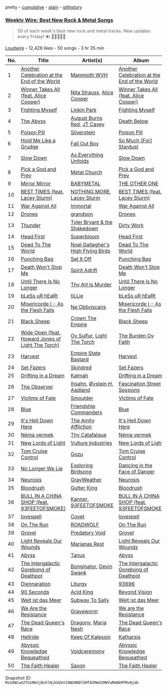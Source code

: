 pretty - [cumulative](/playlists/cumulative/53x58hBq1M9qCzZxyRUmp4.md) - [plain](/playlists/plain/53x58hBq1M9qCzZxyRUmp4) - [githistory](https://github.githistory.xyz/mackorone/spotify-playlist-archive/blob/main/playlists/plain/53x58hBq1M9qCzZxyRUmp4)

### [Weekly Wire: Best New Rock & Metal Songs](https://open.spotify.com/playlist/53x58hBq1M9qCzZxyRUmp4)

> 50 of each week's best new rock and metal tracks\. New updates every Friday!  🔊 🤘🏿🤘🤘🏽

[Loudwire](https://open.spotify.com/user/wqopimzeqvaed8dqu6o2tixrj) - 12,428 likes - 50 songs - 3 hr 35 min

| No. | Title | Artist(s) | Album | Length |
|---|---|---|---|---|
| 1 | [Another Celebration at the End of the World](https://open.spotify.com/track/4k6NV1b3icM8BRCkT57oPV) | [Mammoth WVH](https://open.spotify.com/artist/6WKdhhc03LqnixYI2ZzWzO) | [Another Celebration at the End of the World](https://open.spotify.com/album/3LOcvq0COUOnftohINoJAD) | 4:35 |
| 2 | [Winner Takes All \(feat\. Alice Cooper\)](https://open.spotify.com/track/0zfjIcTc40MVFSGmGjHI9V) | [Nita Strauss](https://open.spotify.com/artist/73GhYkwfPQzmfJb1cdPqPf), [Alice Cooper](https://open.spotify.com/artist/3EhbVgyfGd7HkpsagwL9GS) | [Winner Takes All \(feat\. Alice Cooper\)](https://open.spotify.com/album/3h5f0wgybbpyb8wm9xg4oQ) | 3:25 |
| 3 | [Fighting Myself](https://open.spotify.com/track/5CVZeK7bOC9QxYcZ9gJ5X2) | [Linkin Park](https://open.spotify.com/artist/6XyY86QOPPrYVGvF9ch6wz) | [Fighting Myself](https://open.spotify.com/album/0S1tvjDaar0S6LaRJAFcWF) | 3:21 |
| 4 | [The Abyss](https://open.spotify.com/track/26wx3uhieXjiQtsvZjCf6f) | [August Burns Red](https://open.spotify.com/artist/5p9CTsn5ueGU4oScNX1axu), [JT Cavey](https://open.spotify.com/artist/61VGyKqHM3JViWq8oZE33N) | [Death Below](https://open.spotify.com/album/7sgJqz584wJNJfJaC7S88U) | 4:34 |
| 5 | [Poison Pill](https://open.spotify.com/track/7u0uisz8AVu8vTeEYyq4XM) | [Silverstein](https://open.spotify.com/artist/1Tsag5J854qxeOo2apszug) | [Poison Pill](https://open.spotify.com/album/3BGvaxQ6xxWxTM9sJYTvca) | 3:17 |
| 6 | [Hold Me Like a Grudge](https://open.spotify.com/track/7u2nN6yhi4SfFyMHLE032Q) | [Fall Out Boy](https://open.spotify.com/artist/4UXqAaa6dQYAk18Lv7PEgX) | [So Much \(For\) Stardust](https://open.spotify.com/album/5mWnMYLnfcnkDOCojHW6O1) | 3:35 |
| 7 | [Slow Down](https://open.spotify.com/track/0uZCYK1sLwDbLtvx27HZdf) | [As Everything Unfolds](https://open.spotify.com/artist/28IImD2QqPWTQ2cWgOMQNT) | [Slow Down](https://open.spotify.com/album/2ITaw13oHCyBOYi22KMtBv) | 3:53 |
| 8 | [Pick a God and Prey](https://open.spotify.com/track/5JpbkQLXB9XoacHzeKYVXQ) | [Metal Church](https://open.spotify.com/artist/0exvkfkATkqWOJgugTjJhP) | [Pick a God and Prey](https://open.spotify.com/album/73SO5CEAlaL56Nby3pd5RU) | 4:39 |
| 9 | [Mirror Mirror](https://open.spotify.com/track/38gysCdAsWQcOWWEC07Run) | [BABYMETAL](https://open.spotify.com/artist/630wzNP2OL7fl4Xl0GnMWq) | [THE OTHER ONE](https://open.spotify.com/album/0gboAM5pPE6N4WBgCmq70t) | 3:50 |
| 10 | [BEST TIMES \(feat\. Lacey Sturm\)](https://open.spotify.com/track/1jZosfYphLClzldEiQdRde) | [NOTHING MORE](https://open.spotify.com/artist/39VNwvlQTqE9SvgPjjnMpc), [Lacey Sturm](https://open.spotify.com/artist/09LCTrVGnMsGbxexUFJoap) | [BEST TIMES \(feat\. Lacey Sturm\)](https://open.spotify.com/album/2mdLMyyP9Qia1BPS7HaafD) | 3:43 |
| 11 | [War Against All](https://open.spotify.com/track/2WTI5fDM2KJJAt6f8bOtcD) | [Immortal](https://open.spotify.com/artist/2mVTkiwfm4ic6DnHpmFq8K) | [War Against All](https://open.spotify.com/album/42itntO9qiIkUewMznm08m) | 3:26 |
| 12 | [Drones](https://open.spotify.com/track/5QNWATWEQiM9S7rsFUu0Ns) | [grandson](https://open.spotify.com/artist/4ZgQDCtRqZlhLswVS6MHN4) | [Drones](https://open.spotify.com/album/2ZfElZEiFCJhbXZa1iVEGb) | 2:29 |
| 13 | [Thunder](https://open.spotify.com/track/0xmvgqYiUs1GApjTeBvu6s) | [Tyler Bryant & the Shakedown](https://open.spotify.com/artist/3Ig1cmnFAUxpTEYVjTRkLo) | [Dirty Work](https://open.spotify.com/album/21H9SxzyamF84Wu2DsEFsR) | 2:54 |
| 14 | [Head First](https://open.spotify.com/track/24Wc1dCou67Mgn0vi5LK5z) | [Superbloom](https://open.spotify.com/artist/3xdggitmc1vFAChxAwhIIL) | [Head First](https://open.spotify.com/album/5Au7ooskCj2MPG0VTnDfV7) | 3:32 |
| 15 | [Dead To The World](https://open.spotify.com/track/1HuR4jf1BdzTIba7raFsPR) | [Noel Gallagher's High Flying Birds](https://open.spotify.com/artist/7sjttK1WcZeyLPn3IsQ62L) | [Dead To The World](https://open.spotify.com/album/3SVwQmt2Eu8Hr63m3rT3zn) | 4:13 |
| 16 | [Punching Bag](https://open.spotify.com/track/7fudux10sVIxILOocZaHrW) | [Set It Off](https://open.spotify.com/artist/06bDwgCHeMAwhgI8il4Y5k) | [Punching Bag](https://open.spotify.com/album/4KmzB82Fr509bPq87gG1QS) | 2:59 |
| 17 | [Death Won't Stop Me](https://open.spotify.com/track/6KfuErlMswYM7E1vfgfPfu) | [Spirit Adrift](https://open.spotify.com/artist/5sW5eR9g4kNibasfrlw4EN) | [Death Won't Stop Me](https://open.spotify.com/album/4zpaNtcVAhRuRmOOs4G774) | 4:26 |
| 18 | [Until There Is No Longer](https://open.spotify.com/track/7M29N3LpCBMb0YqOGsdhT9) | [Thy Art Is Murder](https://open.spotify.com/artist/3et9upNERQI5IYt5jEDTxM) | [Until There Is No Longer](https://open.spotify.com/album/35l01U5iYahwYIGzlk2MbT) | 3:41 |
| 19 | [bLeSs uR hEaRt](https://open.spotify.com/track/4bjn7QMGA72zxqEfrm6fpE) | [tiLLie](https://open.spotify.com/artist/6toGqzw4iivB9qwDpOAiVN) | [bLeSs uR hEaRt](https://open.spotify.com/album/16ybJSJV5vWOH4PjmnvWgO) | 3:11 |
| 20 | [Misericorde I \- As the Flesh Falls](https://open.spotify.com/track/36houGk00A1AnyhXowlsaa) | [Ne Obliviscaris](https://open.spotify.com/artist/5kbidtcpyRRMdAQUnI1BG4) | [Misericorde I \- As the Flesh Falls](https://open.spotify.com/album/1sTBgrmrBUgM0ZBbo6s4yS) | 7:33 |
| 21 | [Black Sheep](https://open.spotify.com/track/2izSnazOLEjr2N8ioPj2tQ) | [Crown The Empire](https://open.spotify.com/artist/2vKiJjsgjgqIECUyYeIVvO) | [Black Sheep](https://open.spotify.com/album/7dOV7dlS4FDKXpWp4TdCoX) | 3:52 |
| 22 | [Wide Open \(feat\. Howard Jones of Light The Torch\)](https://open.spotify.com/track/13rGelXjCH89kW138X5hrd) | [Ov Sulfur](https://open.spotify.com/artist/7DZ58DvASCdGxYBdET8fbC), [Light The Torch](https://open.spotify.com/artist/6RIRplpyp79REfeBrvW8rH) | [The Burden Ov Faith](https://open.spotify.com/album/4aJaWEbDcfXTy38AU6V1F6) | 5:06 |
| 23 | [Harvest](https://open.spotify.com/track/4mHO98MVqhw7DeZyoNmCYG) | [Empire State Bastard](https://open.spotify.com/artist/4Lje5EOojiMe1qsGspOlDq) | [Harvest](https://open.spotify.com/album/0kSnsRmaRxJigfDeO355Gq) | 2:50 |
| 24 | [Set Fazers](https://open.spotify.com/track/1cFTzMVTrgYTXT6Ed4KsRr) | [Skindred](https://open.spotify.com/artist/3jTlKw98Ql1jGRPYqhqHap) | [Set Fazers](https://open.spotify.com/album/1fZ1mUfz95fU8yXVHkWv3K) | 3:15 |
| 25 | [Drifting in a Dream](https://open.spotify.com/track/2AJ7yy7ulIXoDgLNMzjfbv) | [Kalmah](https://open.spotify.com/artist/2YPVtFn6SsYNntkmrdDpGF) | [Drifting in a Dream](https://open.spotify.com/album/0hdLPkixmOIX2a4Rblj3nu) | 5:25 |
| 26 | [The Observer](https://open.spotify.com/track/55b83AT8gP8r9fV7uJ8xeB) | [Ihsahn](https://open.spotify.com/artist/2E1jLcUfqd9w2XtybNB2Za), [Øystein H\. Aadland](https://open.spotify.com/artist/0BqsDLjx4w1zKwTPQPSgdV) | [Fascination Street Sessions](https://open.spotify.com/album/45nAjPiW9ZdY4P7f5hsdzP) | 5:27 |
| 27 | [Victims of Fate](https://open.spotify.com/track/7mRfYgRD9YSLodkO51NDxn) | [Smoulder](https://open.spotify.com/artist/6GWdc3jDrFijmHoe7hgxx6) | [Victims of Fate](https://open.spotify.com/album/3gh4FfzQXTts6oq9DxQhyU) | 7:41 |
| 28 | [Blue](https://open.spotify.com/track/4fzudJv2hpIQOwnLgW77aM) | [Friendship Commanders](https://open.spotify.com/artist/4sP7ipyYUfdkpzCEP0kSw2) | [Blue](https://open.spotify.com/album/1axkXdfTnxpcEUAr7kzQlG) | 3:35 |
| 29 | [It's Hell Down Here](https://open.spotify.com/track/0chASbpWKoTnrXDoPyNSyH) | [The Amity Affliction](https://open.spotify.com/artist/6kNKUYGn6VNGsRoXmyoDPK) | [It's Hell Down Here](https://open.spotify.com/album/2nyvCfPmmT3u7fbF4Hno4a) | 4:00 |
| 30 | [Néma vermek](https://open.spotify.com/track/4jgoALOvmaSLuzEyiwzzRd) | [Thy Catafalque](https://open.spotify.com/artist/4sgTqbA7htxYkRRJBPZIom) | [Néma vermek](https://open.spotify.com/album/3iTLWkxALAQ2tFNDCzy5xy) | 4:12 |
| 31 | [New Lords of Light](https://open.spotify.com/track/2WuOIFiqmFaDOJiOvn5AKB) | [Vulture Industries](https://open.spotify.com/artist/2ZkCq3NiRMh8QkAWzQWXnp) | [New Lords of Light](https://open.spotify.com/album/0YH4HIWKPxrcylys9RYtL3) | 5:20 |
| 32 | [Tom Cruise Control](https://open.spotify.com/track/42el1yIFK5IbqIDWut6fXI) | [Gozu](https://open.spotify.com/artist/3CcEVa0kc113lQDnVTyIBg) | [Tom Cruise Control](https://open.spotify.com/album/0UHj29qeLtNC2zUU3onCAj) | 4:17 |
| 33 | [No Longer We Lie](https://open.spotify.com/track/5rAZ4kNTs6xBwxUczWEKRl) | [Exploring Birdsong](https://open.spotify.com/artist/7HPwQcRoOq1Mlqw5WBtNQc) | [Dancing in the Face of Danger](https://open.spotify.com/album/2Ki0DCuUw2UYP9C0K80a72) | 5:24 |
| 34 | [Neurosis](https://open.spotify.com/track/61AlPnda4fQqSadHTI5eeH) | [GrayWeather](https://open.spotify.com/artist/3Ubb7qflt11EYlVoNTiQbX) | [Neurosis](https://open.spotify.com/album/1OR3mH7gWH0zDusZFKZFS6) | 3:47 |
| 35 | [Bloodrush](https://open.spotify.com/track/5Di8ouUCSeJrToowE5Wgg4) | [Gutter King](https://open.spotify.com/artist/2maWSBlRcolvf4ZGpHGwqg) | [Bloodrush](https://open.spotify.com/album/0lbtU2HwNTiBTsuz0Yl0O2) | 3:50 |
| 36 | [BULL IN A CHINA SHOP \(feat\. 93FEETOFSMOKE\)](https://open.spotify.com/track/7tFT48ZinORfsDHaGNpoaV) | [Kanner](https://open.spotify.com/artist/6QNIXiyRL2CanldN3Qx7qh), [93FEETOFSMOKE](https://open.spotify.com/artist/0plNgbIlOc13T8ot3vyK79) | [BULL IN A CHINA SHOP \(feat\. 93FEETOFSMOKE\)](https://open.spotify.com/album/3SaTEIACb9nteCfpwxC82a) | 2:22 |
| 37 | [lovespell](https://open.spotify.com/track/7sw4noZpXxObOxDrh3BIvV) | [Covet](https://open.spotify.com/artist/46iJ1VD4HKFnqjISGqlZkV) | [lovespell](https://open.spotify.com/album/7x4mrXE9YQBRMCYnbZsizj) | 4:12 |
| 38 | [On The Run](https://open.spotify.com/track/71MtInNovu9wKU1JXcYNfe) | [ROADWOLF](https://open.spotify.com/artist/2T20aaYGdJf8M24Cwn80MX) | [On The Run](https://open.spotify.com/album/5NqY4FUT2nuIKqCl4PBtit) | 3:10 |
| 39 | [Grovel](https://open.spotify.com/track/4lVMrlq79FrRq8v1uGvo3Z) | [Predatory Void](https://open.spotify.com/artist/6I1ox6Hu5K9xpmCIAhF7Ch) | [Grovel](https://open.spotify.com/album/2F2rLDaREJhabXFZED259o) | 5:36 |
| 40 | [Light Reveals Our Wounds](https://open.spotify.com/track/5VeFZnmaZeINt2I92in4GU) | [Marianas Rest](https://open.spotify.com/artist/0k4zMzhcTcF2wQcbOMVZxD) | [Light Reveals Our Wounds](https://open.spotify.com/album/0CuLFAJBxPyU45daupRJtY) | 5:55 |
| 41 | [Abyss](https://open.spotify.com/track/4eY2Y0a7os8c4w4Ft83heD) | [Tanus](https://open.spotify.com/artist/5Ut66ViRAQqz1NIzOJWm9F) | [Abyss](https://open.spotify.com/album/7JS0K91vDWNwPAi1ob03ag) | 3:45 |
| 42 | [The Intergalactic Gorebong of Deathpot](https://open.spotify.com/track/3d7fn34S7uN7I1GFsrwec7) | [Bonginator](https://open.spotify.com/artist/0nYqH22K19D3MUPFeomPIP), [Devin Swank](https://open.spotify.com/artist/4Srn5dej6OKvrfGcd1nao3) | [The Intergalactic Gorebong of Deathpot](https://open.spotify.com/album/3fyr0Lc7mUuRfz3s1TcuF9) | 3:06 |
| 43 | [Djennaration](https://open.spotify.com/track/2yF0Gpl0t5aUvnlL2cm9Hg) | [Liturgy](https://open.spotify.com/artist/5PIuMlRY9PSLUSFzs6lQu1) | [93696](https://open.spotify.com/album/28gL6vjKVFaO7UG0ImRzkY) | 8:20 |
| 44 | [90 Seconds](https://open.spotify.com/track/5VvQ0QU5AAPrJNeiSYTCKG) | [Acid King](https://open.spotify.com/artist/0PK6ewFU4DbFB8Eqr58Sct) | [Beyond Vision](https://open.spotify.com/album/7I21jZ1WImoVdlUTdystwq) | 4:49 |
| 45 | [Weit ist das Meer](https://open.spotify.com/track/7zn94EFPC26MTerBRc2d1Y) | [Subway To Sally](https://open.spotify.com/artist/544X9aDcwFDSon8HevRcqg) | [Weit ist das Meer](https://open.spotify.com/album/1ueWrbAz2mOtMDXtJKvPpR) | 3:47 |
| 46 | [We Are the Resistance](https://open.spotify.com/track/5TuE7SRjNueqNzZxI5IsVr) | [Graveworm](https://open.spotify.com/artist/4XJZ7zUJzQuayqyAVJowKX) | [We are the Resistance](https://open.spotify.com/album/25g1KQsRmB1C1WZAuGXpMv) | 4:07 |
| 47 | [The Dead Queen's Race](https://open.spotify.com/track/7rRdk0DGsklXqsdC4qIQK1) | [Dragony](https://open.spotify.com/artist/4ZGFYwFpBWxq6FxqilvRJT), [Maria Nesh](https://open.spotify.com/artist/0cVuEuJdOfkZ8EMaxWGPV9) | [The Dead Queen's Race](https://open.spotify.com/album/6QUPpbPuDN7YswT3OcYEHO) | 4:32 |
| 48 | [Hellride](https://open.spotify.com/track/3Y4j2JXcSXuFsOM2KwGqp7) | [Keep Of Kalessin](https://open.spotify.com/artist/1Oos40mD8hfvswQWVjkbg5) | [Katharsis](https://open.spotify.com/album/7Bg2aiEinctKJOCpdV4YGA) | 3:54 |
| 49 | [Abyssic Knowledge Bequeathed](https://open.spotify.com/track/3Wg9l3OSSVRFelhlicPUMi) | [Voidceremony](https://open.spotify.com/artist/3KZGZx0gmgB7hlMrt7sxsB) | [Abyssic Knowledge Bequeathed](https://open.spotify.com/album/78VUMMW7IdwZdZk7UKZRjO) | 6:15 |
| 50 | [The Faith Healer](https://open.spotify.com/track/3LT2cBxL6AqM1q95XzEGq4) | [Saxon](https://open.spotify.com/artist/71vVmHeNgCVSa5SVmfvscU) | [The Faith Healer](https://open.spotify.com/album/44Q8SWg49tAyCu4VzfvVA9) | 6:28 |

Snapshot ID: `MzU4NCw4ZTUzMmVjNzhlNjk0ZmY2OWU0NDlkMTA5MmU1MWYwMmNkMTMxNjdh`
